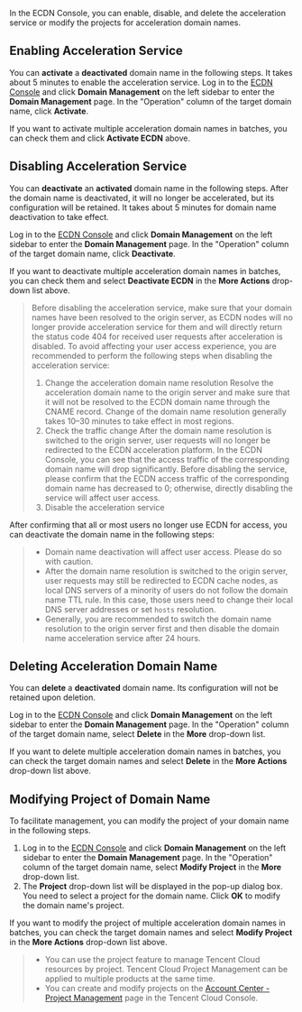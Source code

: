 In the ECDN Console, you can enable, disable, and delete the acceleration service or modify the projects for acceleration domain names.

## Enabling Acceleration Service
You can **activate** a **deactivated** domain name in the following steps. It takes about 5 minutes to enable the acceleration service.
Log in to the [ECDN Console](https://console.cloud.tencent.com/dsa) and click **Domain Management** on the left sidebar to enter the **Domain Management** page. In the "Operation" column of the target domain name, click **Activate**.

If you want to activate multiple acceleration domain names in batches, you can check them and click **Activate ECDN** above.  

## Disabling Acceleration Service
You can **deactivate** an **activated** domain name in the following steps. After the domain name is deactivated, it will no longer be accelerated, but its configuration will be retained. It takes about 5 minutes for domain name deactivation to take effect.

Log in to the [ECDN Console](https://console.cloud.tencent.com/dsa) and click **Domain Management** on the left sidebar to enter the **Domain Management** page. In the "Operation" column of the target domain name, click **Deactivate**.  

If you want to deactivate multiple acceleration domain names in batches, you can check them and select **Deactivate ECDN** in the **More Actions** drop-down list above.  

>
>Before disabling the acceleration service, make sure that your domain names have been resolved to the origin server, as ECDN nodes will no longer provide acceleration service for them and will directly return the status code 404 for received user requests after acceleration is disabled. To avoid affecting your user access experience, you are recommended to perform the following steps when disabling the acceleration service:  
>1. Change the acceleration domain name resolution
Resolve the acceleration domain name to the origin server and make sure that it will not be resolved to the ECDN domain name through the CNAME record. Change of the domain name resolution generally takes 10–30 minutes to take effect in most regions.  
>2. Check the traffic change
After the domain name resolution is switched to the origin server, user requests will no longer be redirected to the ECDN acceleration platform. In the ECDN Console, you can see that the access traffic of the corresponding domain name will drop significantly. Before disabling the service, please confirm that the ECDN access traffic of the corresponding domain name has decreased to 0; otherwise, directly disabling the service will affect user access.  
>3. Disable the acceleration service

After confirming that all or most users no longer use ECDN for access, you can deactivate the domain name in the following steps:  

>
>- Domain name deactivation will affect user access. Please do so with caution.  
>- After the domain name resolution is switched to the origin server, user requests may still be redirected to ECDN cache nodes, as local DNS servers of a minority of users do not follow the domain name TTL rule. In this case, those users need to change their local DNS server addresses or set `hosts` resolution.
>- Generally, you are recommended to switch the domain name resolution to the origin server first and then disable the domain name acceleration service after 24 hours.

## Deleting Acceleration Domain Name

You can **delete** a **deactivated** domain name. Its configuration will not be retained upon deletion.

Log in to the [ECDN Console](https://console.cloud.tencent.com/dsa) and click **Domain Management** on the left sidebar to enter the **Domain Management** page. In the "Operation" column of the target domain name, select **Delete** in the **More** drop-down list.

If you want to delete multiple acceleration domain names in batches, you can check the target domain names and select **Delete** in the **More Actions** drop-down list above.

## Modifying Project of Domain Name

To facilitate management, you can modify the project of your domain name in the following steps.
1. Log in to the [ECDN Console](https://console.cloud.tencent.com/dsa) and click **Domain Management** on the left sidebar to enter the **Domain Management** page. In the "Operation" column of the target domain name, select **Modify Project** in the **More** drop-down list.
2. The **Project** drop-down list will be displayed in the pop-up dialog box. You need to select a project for the domain name. Click **OK** to modify the domain name's project.

If you want to modify the project of multiple acceleration domain names in batches, you can check the target domain names and select **Modify Project** in the **More Actions** drop-down list above.

>  
> - You can use the project feature to manage Tencent Cloud resources by project. Tencent Cloud Project Management can be applied to multiple products at the same time.  
> - You can create and modify projects on the [Account Center - Project Management](https://console.cloud.tencent.com/project) page in the Tencent Cloud Console.
